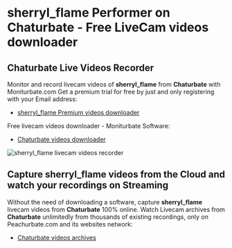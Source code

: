 # sherryl_flame Performer on Chaturbate - Free LiveCam videos downloader

## Chaturbate Live Videos Recorder

Monitor and record livecam videos of **sherryl_flame** from **Chaturbate** with Moniturbate.com
Get a premium trial for free by just and only registering with your Email address:
* [sherryl_flame Premium videos downloader](https://moniturbate.com/request-demo-licence-key.html)

Free livecam videos downloader - Moniturbate Software:
* [Chaturbate videos downloader](https://moniturbate.com/moniturbate-download-software.html)

![sherryl_flame livecam videos recorder](https://peachurnet.com/templates/moniturbate-software.png)


## Capture sherryl_flame videos from the Cloud and watch your recordings on Streaming

Without the need of downloading a software, capture **sherryl_flame** livecam videos from **Chaturbate** 100% online.
Watch Livecam archives from **Chaturbate** unlimitedly from thousands of existing recordings, only on Peachurbate.com and its websites network:
* [Chaturbate videos archives](https://peachurnet.com/)